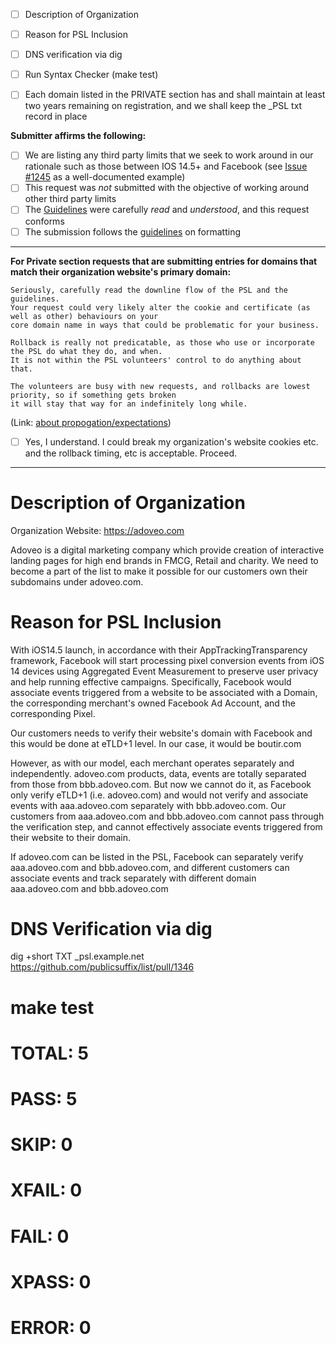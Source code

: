 <!-- #### READ THIS FIRST ####

If you haven't yet, please read our guidelines:
https://github.com/publicsuffix/list/wiki/Guidelines#submit-the-change

If you'd like an example of what an excellent PR looks like
see https://github.com/publicsuffix/list/pull/615
-->

* [ ] Description of Organization
* [ ] Reason for PSL Inclusion
* [ ] DNS verification via dig
* [ ] Run Syntax Checker (make test)

* [ ] Each domain listed in the PRIVATE section has and shall maintain at least two years remaining on registration, and we shall keep the _PSL txt record in place


__Submitter affirms the following:__ 
  * [ ] We are listing any third party limits that we seek to work around in our rationale such as those between IOS 14.5+ and Facebook (see [Issue #1245](https://github.com/publicsuffix/list/issues/1245) as a well-documented example)
  * [ ] This request was _not_ submitted with the objective of working around other third party limits
  * [ ] The [Guidelines](https://github.com/publicsuffix/list/wiki/Guidelines) were carefully _read_ and _understood_, and this request conforms
  * [ ] The submission follows the [guidelines](https://github.com/publicsuffix/list/wiki/Format) on formatting

---
__For Private section requests that are submitting entries for domains that match their organization website's primary domain:__

``` 
Seriously, carefully read the downline flow of the PSL and the guidelines.
Your request could very likely alter the cookie and certificate (as well as other) behaviours on your 
core domain name in ways that could be problematic for your business.

Rollback is really not predicatable, as those who use or incorporate the PSL do what they do, and when.
It is not within the PSL volunteers' control to do anything about that.  

The volunteers are busy with new requests, and rollbacks are lowest priority, so if something gets broken 
it will stay that way for an indefinitely long while.
```
(Link: [about propogation/expectations](https://github.com/publicsuffix/list/wiki/Guidelines#appropriate-expectations-on-derivative-propagation-use-or-inclusion))

 * [ ] Yes, I understand.  I could break my organization's website cookies etc. and the rollback timing, etc is acceptable.  Proceed.
---


<!--

As you complete each item in the checklist please mark it with an X

Example:

* [x] Description of Organization

-->

Description of Organization
====

Organization Website: https://adoveo.com

Adoveo is a digital marketing company which provide creation of interactive landing pages for high end brands in FMCG, Retail and charity. We need to become a part of the list to make it possible for our customers own their subdomains under adoveo.com.


Reason for PSL Inclusion
====

With iOS14.5 launch, in accordance with their AppTrackingTransparency framework, Facebook will start processing pixel conversion events from iOS 14 devices using Aggregated Event Measurement to preserve user privacy and help running effective campaigns. Specifically, Facebook would associate events triggered from a website to be associated with a Domain, the corresponding merchant's owned Facebook Ad Account, and the corresponding Pixel.

Our customers needs to verify their website's domain with Facebook and this would be done at eTLD+1 level. In our case, it would be boutir.com

However, as with our model, each merchant operates separately and independently. adoveo.com products, data, events are totally separated from those from bbb.adoveo.com. But now we cannot do it, as Facebook only verify eTLD+1 (i.e. adoveo.com) and would not verify and associate events with aaa.adoveo.com separately with bbb.adoveo.com. Our customers from aaa.adoveo.com and bbb.adoveo.com cannot pass through the verification step, and cannot effectively associate events triggered from their website to their domain.

If adoveo.com can be listed in the PSL, Facebook can separately verify aaa.adoveo.com and bbb.adoveo.com, and different customers can associate events and track separately with different domain aaa.adoveo.com and bbb.adoveo.com

DNS Verification via dig
=======

dig +short TXT _psl.example.net
https://github.com/publicsuffix/list/pull/1346


make test
=========

# TOTAL: 5
# PASS:  5
# SKIP:  0
# XFAIL: 0
# FAIL:  0
# XPASS: 0
# ERROR: 0



